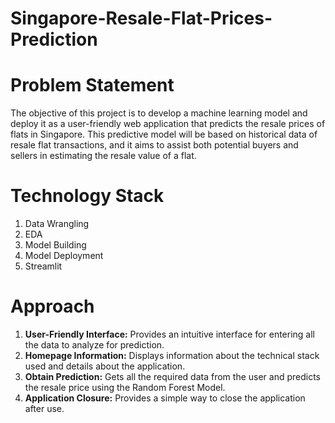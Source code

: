 # Singapore-Resale-Flat-Prices-Prediction

# Problem Statement
The objective of this project is to develop a machine learning model and deploy it as a user-friendly web application that predicts the resale prices of flats in Singapore. This predictive model will be based on historical data of resale flat transactions, and it aims to assist both potential buyers and sellers in estimating the resale value of a flat.

# Technology Stack
1) Data Wrangling
2) EDA
3) Model Building
4) Model Deployment
5) Streamlit

# Approach
1. **User-Friendly Interface:** Provides an intuitive interface for entering all the data to analyze for prediction.
2. **Homepage Information:** Displays information about the technical stack used and details about the application.
3. **Obtain Prediction:** Gets all the required data from the user and predicts the resale price using the Random Forest Model.
4. **Application Closure:** Provides a simple way to close the application after use.
